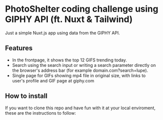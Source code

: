 # PhotoShelter coding challenge using GIPHY API (ft. Nuxt & Tailwind)

Just a simple Nuxt.js app using data from the GIPHY API.

## Features

- In the frontpage, it shows the top 12 GIFS trending today.
- Search using the search input or writing a search parameter directly on the browser's address bar (for example domain.com?search=lupe).
- Single page for GIFs showing mp4 file in original size, with links to user's profile and GIF page at giphy.com

## How to install

If you want to clone this repo and have fun with it at your local enviroment, these are the instructions to follow:
